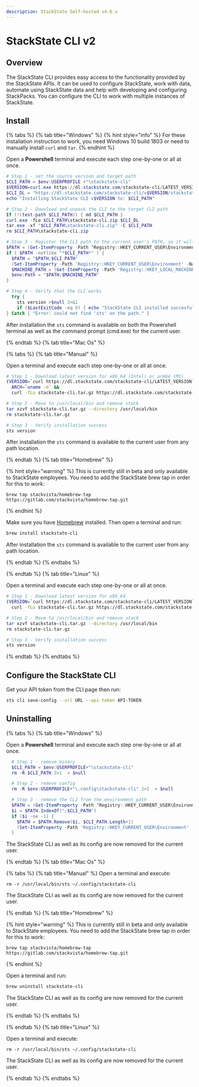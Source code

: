 ```yaml
---
description: StackState Self-hosted v4.6.x
---
```


# StackState CLI v2

## Overview

The StackState CLI provides easy access to the functionality provided by the StackState APIs. It can be used to configure StackState, work with data, automate using StackState data and help with developing and configuring StackPacks. You can configure the CLI to work with multiple instances of StackState.

## Install

{% tabs %}
{% tab title="Windows" %}
{% hint style="info" %}
For these installation instruction to work, you need Windows 10 build 1803 or need to manually install `curl` and `tar`. 
{% endhint %}

Open a **Powershell** terminal and execute each step one-by-one or all at once.

```powershell
# Step 1 - set the source version and target path 
$CLI_PATH = $env:USERPROFILE +"\stackstate-cli"
$VERSION=curl.exe https://dl.stackstate.com/stackstate-cli/LATEST_VERSION
$CLI_DL = "https://dl.stackstate.com/stackstate-cli/v$VERSION/stackstate-cli-full-$VERSION.windows-x86_64.zip"
echo "Installing StackState CLI v$VERSION to: $CLI_PATH"

# Step 2 - Download and unpack the CLI to the target CLI path
If (!(test-path $CLI_PATH)) { md $CLI_PATH }
curl.exe -fLo $CLI_PATH\stackstate-cli.zip $CLI_DL
tar.exe -xf "$CLI_PATH\stackstate-cli.zip" -C $CLI_PATH
rm $CLI_PATH\stackstate-cli.zip

# Step 3 - Register the CLI path to the current user's PATH, so it will always be available everywhere
$PATH = (Get-ItemProperty -Path ‘Registry::HKEY_CURRENT_USER\Environment’ -Name PATH).Path
if ( $PATH -notlike "*$CLI_PATH*" ) { 
  $PATH = "$PATH;$CLI_PATH"
  (Set-ItemProperty -Path 'Registry::HKEY_CURRENT_USER\Environment' -Name PATH –Value $PATH) 
  $MACHINE_PATH = (Get-ItemProperty -Path 'Registry::HKEY_LOCAL_MACHINE\System\CurrentControlSet\Control\Session Manager\Environment' -Name PATH).path
  $env:Path = "$PATH;$MACHINE_PATH"
}

# Step 4 - Verify that the CLI works
  try {  
    sts version >$null 2>&1
    if ($LastExitCode -eq 0) { echo "StackState CLI installed succesfully! Type 'sts' to get started." } else { "Error: StackState CLI error code $LastExitCode." }
} Catch { "Error: could not find 'sts' on the path." }
```

After installation the `sts` command is available on both the Powershell terminal as well as the command prompt (cmd.exe) for the current user.

{% endtab %}
{% tab title="Mac Os" %}

{% tabs %}
{% tab title="Manual" %}

Open a terminal and execute each step one-by-one or all at once.

```bash
# Step 1 - Download latest version for x86_64 (Intel) or arm64 (M1)
(VERSION=`curl https://dl.stackstate.com/stackstate-cli/LATEST_VERSION` && 
  ARCH=`uname -m` &&
  curl -fLo stackstate-cli.tar.gz https://dl.stackstate.com/stackstate-cli/v$VERSION/stackstate-cli-full-$VERSION.darwin-$ARCH.tar.gz)

# Step 2 - Move to /usr/local/bin and remove stack
tar xzvf stackstate-cli.tar.gz --directory /usr/local/bin
rm stackstate-cli.tar.gz

# Step 3 - Verify installation success
sts version
```

After installation the `sts` command is available to the current user from any path location.

{% endtab %}
{% tab title="Homebrew" %}

{% hint style="warning" %}
This is currently still in beta and only available to StackState employees. You need to add the StackState brew tap in order for this to work:
```
brew tap stackvista/homebrew-tap https://gitlab.com/stackvista/homebrew-tap.git
```
{% endhint %}

Make sure you have [Homebrew](https://brew.sh/) installed. Then open a terminal and run:

```bash
brew install stackstate-cli
```

After installation the `sts` command is available to the current user from any path location.

{% endtab %}
{% endtabs %}


{% endtab %}
{% tab title="Linux" %}

Open a terminal and execute each step one-by-one or all at once.

```bash
# Step 1 - Download latest version for x86_64
(VERSION=`curl https://dl.stackstate.com/stackstate-cli/LATEST_VERSION` && 
  curl -fLo stackstate-cli.tar.gz https://dl.stackstate.com/stackstate-cli/v$VERSION/stackstate-cli-full-$VERSION.linux-x86_64.tar.gz)

# Step 2 - Move to /usr/local/bin and remove stack
tar xzvf stackstate-cli.tar.gz --directory /usr/local/bin
rm stackstate-cli.tar.gz

# Step 3 - Verify installation success
sts version
```

{% endtab %}
{% endtabs %}

## Configure the StackState CLI

Get your API token from the CLI page then run:

```bash
sts cli save-config --url URL --api-token API-TOKEN 
```

## Uninstalling 

{% tabs %}
{% tab title="Windows" %}

Open a **Powershell** terminal and execute each step one-by-one or all at once.

```powershell
  # Step 1 - remove binary
  $CLI_PATH = $env:USERPROFILE+"\stackstate-cli"
  rm -R $CLI_PATH 2>1  > $null

  # Step 2 - remove config
  rm -R $env:USERPROFILE+"\.config\stackstate-cli" 2>1  > $null

  # Step 3 - remove the CLI from the environment path
  $PATH = (Get-ItemProperty -Path ‘Registry::HKEY_CURRENT_USER\Environment’ -Name PATH).Path
  $i = $PATH.IndexOf(";$CLI_PATH")
  if ($i -ne -1) {
    $PATH = $PATH.Remove($i, $CLI_PATH.Length+1)
    (Set-ItemProperty -Path 'Registry::HKEY_CURRENT_USER\Environment' -Name PATH –Value $PATH) 
  }
```

The StackState CLI as well as its config are now removed for the current user.

{% endtab %}
{% tab title="Mac Os" %}

{% tabs %}
{% tab title="Manual" %}
Open a terminal and execute:

```bassh
rm -r /usr/local/bin/sts ~/.config/stackstate-cli
```

The StackState CLI as well as its config are now removed for the current user.

{% endtab %}
{% tab title="Homebrew" %}

{% hint style="warning" %}
This is currently still in beta and only available to StackState employees. You need to add the StackState brew tap in order for this to work:
```
brew tap stackvista/homebrew-tap https://gitlab.com/stackvista/homebrew-tap.git
```
{% endhint %}

Open a terminal and run:

```bash
brew uninstall stackstate-cli
```

The StackState CLI as well as its config are now removed for the current user.

{% endtab %}
{% endtabs %}

{% endtab %}
{% tab title="Linux" %}

Open a terminal and execute:

```bassh
rm -r /usr/local/bin/sts ~/.config/stackstate-cli
```

The StackState CLI as well as its config are now removed for the current user.

{% endtab %}
{% endtabs %}
